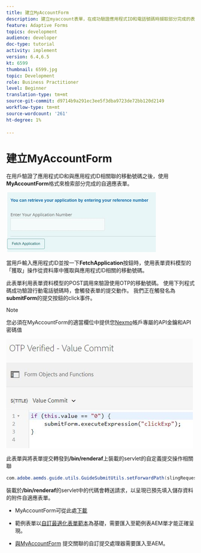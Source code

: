 ```yaml
---
title: 建立MyAccountForm
description: 建立myaccount表單，在成功驗證應用程式ID和電話號碼時擷取部分完成的表單。
feature: Adaptive Forms
topics: development
audience: developer
doc-type: tutorial
activity: implement
version: 6.4,6.5
kt: 6599
thumbnail: 6599.jpg
topic: Development
role: Business Practitioner
level: Beginner
translation-type: tm+mt
source-git-commit: d9714b9a291ec3ee5f3dba9723de72bb120d2149
workflow-type: tm+mt
source-wordcount: '261'
ht-degree: 1%

---
```




# 建立MyAccountForm

在用戶驗證了應用程式ID和與應用程式ID相關聯的移動號碼之後，使用&#x200B;**MyAccountForm**&#x200B;格式來檢索部分完成的自適應表單。

![我的帳戶表單](assets/6599.JPG)

當用戶輸入應用程式ID並按一下&#x200B;**FetchApplication**&#x200B;按鈕時，使用表單資料模型的「獲取」操作從資料庫中獲取與應用程式ID相關的移動號碼。

此表單利用表單資料模型的POST調用來驗證使用OTP的移動號碼。 使用下列程式碼成功驗證行動電話號碼時，會觸發表單的提交動作。 我們正在觸發名為&#x200B;**submitForm**&#x200B;的提交按鈕的click事件。

>[!NOTE]
> 您必須在MyAccountForm的適當欄位中提供您[Nexmo](https://dashboard.nexmo.com/)帳戶專屬的API金鑰和API密碼值

![trigger-submit](assets/trigger-submit.JPG)



此表單與將表單提交轉發到&#x200B;**/bin/renderaf**&#x200B;上裝載的servlet的自定義提交操作相關聯

```java
com.adobe.aemds.guide.utils.GuideSubmitUtils.setForwardPath(slingRequest,"/bin/renderaf",null,null);
```

裝載於&#x200B;**/bin/renderaf**&#x200B;的servlet中的代碼會轉送請求，以呈現已預先填入儲存資料的附件自適應表單。


* MyAccountForm可從此處[下載](assets/my-account-form.zip)

* 範例表單以[自訂最適化表單範本](assets/custom-template-with-page-component.zip)為基礎，需要匯入至範例表AEM單才能正確呈現。

* [與MyAccountForm](assets/custom-submit-my-account-form.zip) 提交關聯的自訂提交處理器需要匯入至AEM。
